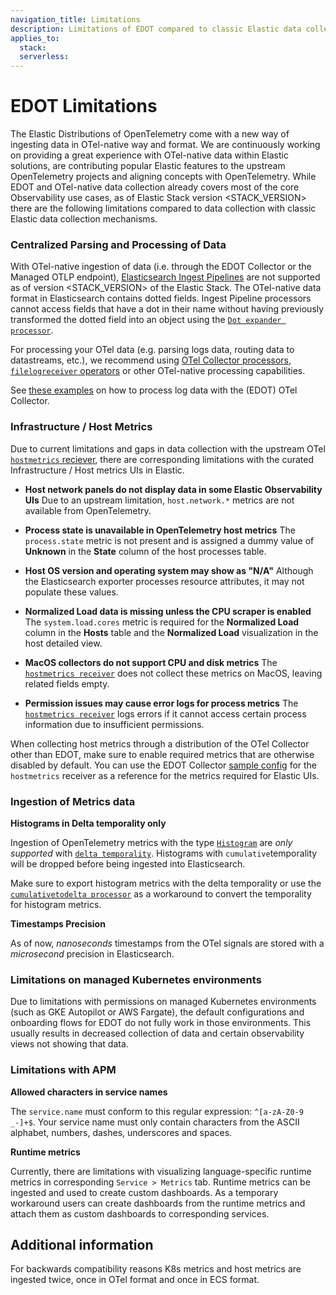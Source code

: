 ```yaml
---
navigation_title: Limitations
description: Limitations of EDOT compared to classic Elastic data collection mechanisms.
applies_to:
  stack:
  serverless:
---
```


# EDOT Limitations

The Elastic Distributions of OpenTelemetry come with a new way of ingesting data in OTel-native way and format.
We are continuously working on providing a great experience with OTel-native data within Elastic solutions,
are contributing popular Elastic features to the upstream OpenTelemetry projects and aligning concepts with OpenTelemetry.
While EDOT and OTel-native data collection already covers most of the core Observability use cases, as of Elastic Stack version <STACK_VERSION> there are the following limitations compared to data collection with classic Elastic data collection mechanisms.

### Centralized Parsing and Processing of Data

With OTel-native ingestion of data (i.e. through the EDOT Collector or the Managed OTLP endpoint), [Elasticsearch Ingest Pipelines](https://www.elastic.co/guide/en/elasticsearch/reference/current/ingest.html) are not supported as of version <STACK_VERSION> of the Elastic Stack.
The OTel-native data format in Elasticsearch contains dotted fields. Ingest Pipeline processors cannot access fields that have a dot in their name without having previously transformed the dotted field into an object using the [`Dot expander processor`](https://www.elastic.co/guide/en/elasticsearch/reference/current/dot-expand-processor.html).

For processing your OTel data (e.g. parsing logs data, routing data to datastreams, etc.), we recommend using [OTel Collector processors](https://opentelemetry.io/docs/collector/configuration/#processors), [`filelogreceiver` operators](https://github.com/open-telemetry/opentelemetry-collector-contrib/blob/main/pkg/stanza/docs/operators/README.md#what-operators-are-available) or other OTel-native processing capabilities.

See [these examples](../edot-collector/config/configure-logs-collection) on how to process log data with the (EDOT) OTel Collector.

### Infrastructure / Host Metrics

Due to current limitations and gaps in data collection with the upstream OTel  [`hostmetrics` reciever](https://github.com/open-telemetry/opentelemetry-collector-contrib/tree/main/receiver/hostmetricsreceiver), there are corresponding limitations with the curated Infrastructure / Host metrics UIs in Elastic.

- **Host network panels do not display data in some Elastic Observability UIs**
  Due to an upstream limitation, `host.network.*` metrics are not available from OpenTelemetry.

- **Process state is unavailable in OpenTelemetry host metrics**
  The `process.state` metric is not present and is assigned a dummy value of **Unknown** in the **State** column of the host processes table.

- **Host OS version and operating system may show as "N/A"**
  Although the Elasticsearch exporter processes resource attributes, it may not populate these values.

- **Normalized Load data is missing unless the CPU scraper is enabled**
  The `system.load.cores` metric is required for the **Normalized Load** column in the **Hosts** table and the **Normalized Load** visualization in the host detailed view.

- **MacOS collectors do not support CPU and disk metrics**
  The [`hostmetrics receiver`](https://github.com/open-telemetry/opentelemetry-collector-contrib/tree/main/receiver/hostmetricsreceiver) does not collect these metrics on MacOS, leaving related fields empty.

- **Permission issues may cause error logs for process metrics**
  The [`hostmetrics receiver`](https://github.com/open-telemetry/opentelemetry-collector-contrib/tree/main/receiver/hostmetricsreceiver) logs errors if it cannot access certain process information due to insufficient permissions.

When collecting host metrics through a distribution of the OTel Collector other than EDOT, make sure to enable required metrics that are otherwise disabled by default. You can use the EDOT Collector [sample config](https://raw.githubusercontent.com/elastic/elastic-agent/refs/tags/v<COLLECTOR_VERSION>/internal/pkg/otel/samples/linux/logs_metrics_traces.yml) for the `hostmetrics` receiver as a reference for the metrics required for Elastic UIs.

### Ingestion of Metrics data

**Histograms in Delta temporality only**

Ingestion of OpenTelemetry metrics with the type [`Histogram`](https://opentelemetry.io/docs/specs/otel/metrics/data-model/#histogram) are *only supported* with [`delta temporality`](https://opentelemetry.io/docs/specs/otel/metrics/data-model/#temporality). Histograms with `cumulative`temporality will be dropped before being ingested into Elasticsearch.

Make sure to export histogram metrics with the delta temporality or use the [`cumulativetodelta processor`](https://github.com/open-telemetry/opentelemetry-collector-contrib/tree/main/processor/cumulativetodeltaprocessor) as a workaround to convert the temporality for histogram metrics.

**Timestamps Precision**

As of now, *nanoseconds* timestamps from the OTel signals are stored with a *microsecond* precision in Elasticsearch.

### Limitations on managed Kubernetes environments

Due to limitations with permissions on managed Kubernetes environments (such as GKE Autopilot or AWS Fargate), the default configurations and onboarding flows for EDOT do not fully work in those environments. This usually results in decreased collection of data and certain observability views not showing that data.

### Limitations with APM

**Allowed characters in service names**

The `service.name` must conform to this regular expression: `^[a-zA-Z0-9 _-]+$`. Your service name must only contain characters from the ASCII alphabet, numbers, dashes, underscores and spaces.

**Runtime metrics**

Currently, there are limitations with visualizing language-specific runtime metrics in corresponding `Service > Metrics` tab.
Runtime metrics can be ingested and used to create custom dashboards. As a temporary workaround users can create dashboards from the runtime metrics and attach them as custom dashboards to corresponding services.

## Additional information

For backwards compatibility reasons K8s metrics and host metrics are ingested twice, once in OTel format and once in ECS format.
